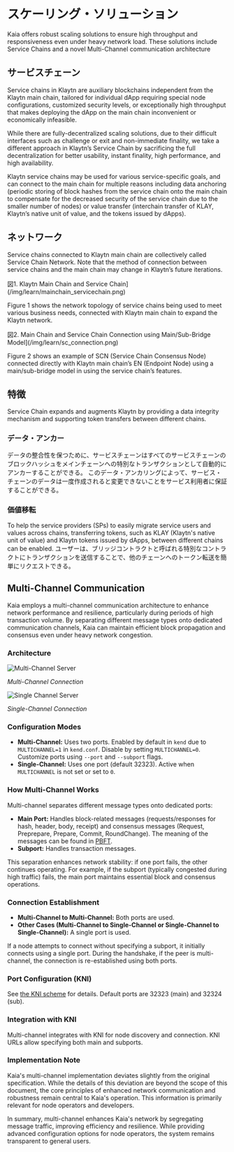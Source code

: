 # スケーリング・ソリューション

Kaia offers robust scaling solutions to ensure high throughput and responsiveness even under heavy network load. These solutions include Service Chains and a novel Multi-Channel communication architecture

## サービスチェーン<a id="service-chain"></a>

Service chains in Klaytn are auxiliary blockchains independent from the Klaytn main chain,
tailored for individual dApp requiring special node configurations, customized security levels,
or exceptionally high throughput that makes deploying the dApp on the main chain inconvenient or economically infeasible.

While there are fully-decentralized scaling solutions, due to their difficult interfaces such as challenge or exit and non-immediate finality,
we take a different approach in Klaytn’s Service Chain by sacrificing the full decentralization for better usability,
instant finality, high performance, and high availability.

Klaytn service chains may be used for various service-specific goals,
and can connect to the main chain for multiple reasons including data anchoring (periodic storing of block hashes
from the service chain onto the main chain to compensate for the decreased security of the service chain due to the smaller number of nodes) or
value transfer (interchain transfer of KLAY, Klaytn’s native unit of value, and the tokens
issued by dApps).

## ネットワーク<a id="network"></a>

Service chains connected to Klaytn main chain are collectively called Service Chain Network.
Note that the method of connection between service chains and the main chain may change in Klaytn’s future iterations.

図1. Klaytn Main Chain and Service Chain](/img/learn/mainchain_servicechain.png)

Figure 1 shows the network topology of service chains being used to meet various business needs, connected
with Klaytn main chain to expand the Klaytn network.

図2. Main Chain and Service Chain Connection using Main/Sub-Bridge Model](/img/learn/sc_connection.png)

Figure 2 shows an example of SCN (Service Chain Consensus Node) connected directly with Klaytn main chain’s EN (Endpoint Node)
using a main/sub-bridge model in using the service chain’s features.

## 特徴<a id="features"></a>

Service Chain expands and augments Klaytn by providing a data integrity mechanism and supporting token transfers between different chains.

### データ・アンカー<a id="data-anchoring"></a>

データの整合性を保つために、サービスチェーンはすべてのサービスチェーンのブロックハッシュをメインチェーンへの特別なトランザクションとして自動的にアンカーすることができる。
このデータ・アンカリングによって、サービス・チェーンのデータは一度作成されると変更できないことをサービス利用者に保証することができる。

### 価値移転<a id="value-transfer"></a>

To help the service providers (SPs) to easily migrate service users and values across chains,
transferring tokens, such as KLAY (Klaytn's native unit of value) and Klaytn tokens issued by dApps, between different chains can be enabled.
ユーザーは、ブリッジコントラクトと呼ばれる特別なコントラクトにトランザクションを送信することで、他のチェーンへのトークン転送を簡単にリクエストできる。

## Multi-Channel Communication

Kaia employs a multi-channel communication architecture to enhance network performance and resilience, particularly during periods of high transaction volume. By separating different message types onto dedicated communication channels, Kaia can maintain efficient block propagation and consensus even under heavy network congestion.

### Architecture

![Multi-Channel Server](/img/learn/multichannel.png)

_Multi-Channel Connection_

![Single Channel Server](/img/learn/singlechannel.png)

_Single-Channel Connection_

### Configuration Modes

- **Multi-Channel:** Uses two ports. Enabled by default in `kend` due to `MULTICHANNEL=1` in `kend.conf`. Disable by setting `MULTICHANNEL=0`. Customize ports using `--port` and `--subport` flags.
- **Single-Channel:** Uses one port (default 32323). Active when `MULTICHANNEL` is not set or set to `0`.

### How Multi-Channel Works

Multi-channel separates different message types onto dedicated ports:

- **Main Port:** Handles block-related messages (requests/responses for hash, header, body, receipt) and consensus messages (Request, Preprepare, Prepare, Commit, RoundChange). The meaning of the messages can be found in [PBFT](./consensus-mechanism.md#pbft-practical-byzantine-fault-tolerance).
- **Subport:** Handles transaction messages.

This separation enhances network stability: if one port fails, the other continues operating. For example, if the subport (typically congested during high traffic) fails, the main port maintains essential block and consensus operations.

### Connection Establishment

- **Multi-Channel to Multi-Channel:** Both ports are used.
- **Other Cases (Multi-Channel to Single-Channel or Single-Channel to Single-Channel):** A single port is used.

If a node attempts to connect without specifying a subport, it initially connects using a single port. During the handshake, if the peer is multi-channel, the connection is re-established using both ports.

### Port Configuration (KNI)

See [the KNI scheme](./kni.md) for details. Default ports are 32323 (main) and 32324 (sub).

### Integration with KNI

Multi-channel integrates with KNI for node discovery and connection. KNI URLs allow specifying both main and subports.

### Implementation Note

Kaia's multi-channel implementation deviates slightly from the original specification. While the details of this deviation are beyond the scope of this document, the core principles of enhanced network communication and robustness remain central to Kaia's operation. This information is primarily relevant for node operators and developers.

In summary, multi-channel enhances Kaia's network by segregating message traffic, improving efficiency and resilience. While providing advanced configuration options for node operators, the system remains transparent to general users.

